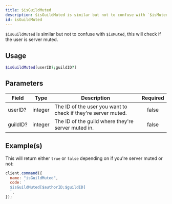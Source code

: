 ```yaml
---
title: $isGuildMuted
description: $isGuildMuted is similar but not to confuse with `$isMuted`, this will check if the user is server muted.
id: isGuildMuted
---
```


`$isGuildMuted` is similar but not to confuse with `$isMuted`, this will check if the user is server muted.

## Usage

```php
$isGuildMuted[userID?;guildID?]
```

## Parameters

| Field    | Type    | Description                                                   | Required |
| -------- | ------- | ------------------------------------------------------------- | :------: |
| userID?  | integer | The ID of the user you want to check if they're server muted. |  false   |
| guildID? | integer | The ID of the guild where they're server muted in.            |  false   |

## Example(s)

This will return either `true` or `false` depending on if you're server muted or not:

```javascript
client.command({
  name: "isGuildMuted",
  code: `
  $isGuildMuted[$authorID;$guildID]
  `,
});
```
